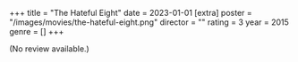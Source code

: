 +++
title = "The Hateful Eight"
date = 2023-01-01
[extra]
poster = "/images/movies/the-hateful-eight.png"
director = ""
rating = 3
year = 2015
genre = []
+++

(No review available.)
